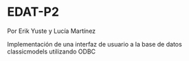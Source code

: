 # EDAT-P2

Por Erik Yuste y Lucía Martínez

Implementación de una interfaz de usuario a la base de datos classicmodels utilizando ODBC

